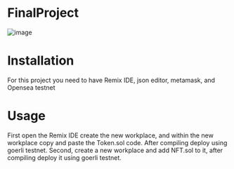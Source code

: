 # FinalProject

![image](https://user-images.githubusercontent.com/80448087/202789944-26bf6bbf-c0a3-47e7-9414-d92f65c5165b.png)


# Installation
For this project you need to have Remix IDE, json editor, metamask, and Opensea testnet


# Usage
First open the Remix IDE create the new workplace, and within the new workplace copy and paste the Token.sol code. After compiling deploy using goerli testnet. Second, create a new workplace and add NFT.sol to it, after compiling deploy it using goerli testnet.

